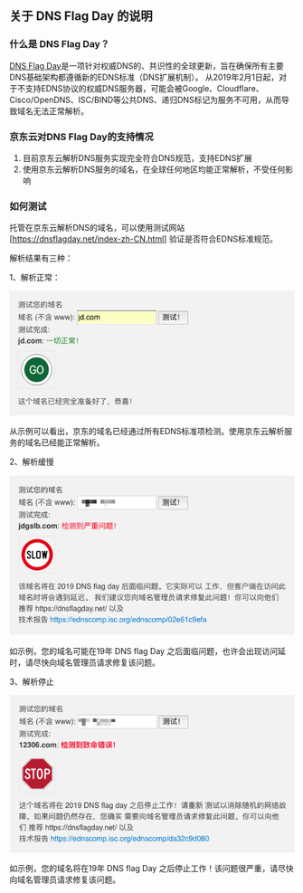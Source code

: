 ## 关于 DNS Flag Day 的说明

### 什么是 DNS Flag Day？

 [DNS Flag Day](https://dnsflagday.net/)是一项针对权威DNS的、共识性的全球更新，旨在确保所有主要DNS基础架构都遵循新的EDNS标准（DNS扩展机制）。
 从2019年2月1日起，对于不支持EDNS协议的权威DNS服务器，可能会被Google、Cloudflare、Cisco/OpenDNS、ISC/BIND等公共DNS、递归DNS标记为服务不可用，从而导致域名无法正常解析。
 
### 京东云对DNS Flag Day的支持情况

1. 目前京东云解析DNS服务实现完全符合DNS规范，支持EDNS扩展
2. 使用京东云解析DNS服务的域名，在全球任何地区均能正常解析，不受任何影响 
 
### 如何测试
托管在京东云解析DNS的域名，可以使用测试网站[https://dnsflagday.net/index-zh-CN.html] 验证是否符合EDNS标准规范。

解析结果有三种：

1、解析正常：

![img](../../../../image/dns-img/dns%20flag%20day.png)

从示例可以看出，京东的域名已经通过所有EDNS标准项检测。使用京东云解析服务的域名已经能正常解析。

2、解析缓慢

![img](../../../../image/dns-img/dns-slow.png)

如示例，您的域名可能在19年 DNS flag Day 之后面临问题，也许会出现访问延时，请尽快向域名管理员请求修复该问题。

3、解析停止

![img](../../../../image/dns-img/dns-stop.png)

如示例，您的域名将在19年 DNS flag Day 之后停止工作！该问题很严重，请尽快向域名管理员请求修复该问题。
